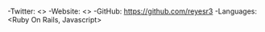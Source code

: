 # <Ryan Reyes>

<Short Biography>

-Twitter: <>
-Website: <>
-GitHub: <https://github.com/reyesr3>
-Languages: <Ruby On Rails, Javascript>